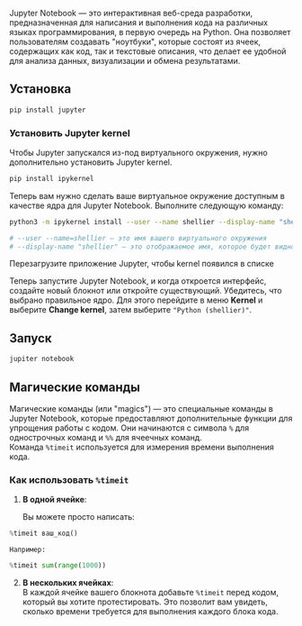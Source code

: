 
Jupyter Notebook — это интерактивная веб-среда разработки, предназначенная для написания и выполнения кода на различных языках программирования, в первую очередь на Python. Она позволяет пользователям создавать "ноутбуки", которые состоят из ячеек, содержащих как код, так и текстовые описания, что делает ее удобной для анализа данных, визуализации и обмена результатами.

## Установка

```Bash
pip install jupyter
```

### Установить Jupyter kernel

Чтобы Jupyter запускался из-под виртуального окружения, нужно дополнительно установить Jupyter kernel.

```Bash
pip install ipykernel
```

Теперь вам нужно сделать ваше виртуальное окружение доступным в качестве ядра для Jupyter Notebook. Выполните следующую команду:

```Bash
python3 -m ipykernel install --user --name shellier --display-name "shellier"

# --user --name=shellier — это имя вашего виртуального окружения
# --display-name "shellier" — это отображаемое имя, которое будет видно в Jupyter.
```

Перезагрузите приложение Jupyter, чтобы kernel появился в списке

Теперь запустите Jupyter Notebook, и когда откроется интерфейс, создайте новый блокнот или откройте существующий. Убедитесь, что выбрано правильное ядро. Для этого перейдите в меню **Kernel** и выберите **Change kernel**, затем выберите `"Python (shellier)"`.
## Запуск

```Bash
jupiter notebook
```

## Магические команды

Магические команды (или "magics") — это специальные команды в Jupyter Notebook, которые предоставляют дополнительные функции для упрощения работы с кодом. Они начинаются с символа `%` для однострочных команд и `%%` для ячеечных команд. Команда `%timeit` используется для измерения времени выполнения кода.

### Как использовать `%timeit`

1. **В одной ячейке**:  
	
	Вы можете просто написать:
	
```Python
%timeit ваш_код()
```
	
	Например:
	
```Python
%timeit sum(range(1000))
```

2. **В нескольких ячейках**:  
    В каждой ячейке вашего блокнота добавьте `%timeit` перед кодом, который вы хотите протестировать. Это позволит вам увидеть, сколько времени требуется для выполнения каждого блока кода.
